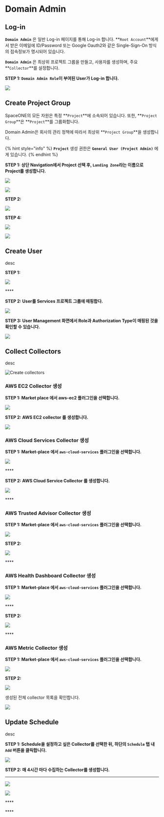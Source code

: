 # Domain Admin

## Log-in

**`Domain Admin`** 은 일반 Log-in 페이지를 통해 Log-in 합니다. **`Root Account`**에게서 받은 이메일에 ID/Password 또는 Google Oauth2와 같은 Single-Sign-On 방식의 접속정보가 명시되어 있습니다.

**`Domain Admin`** 은 최상위 프로젝트 그룹을 만들고, 사용자를 생성하며, 주요 **`Collector`**를 설정합니다.



**STEP 1: `Domain Admin Role`이 부여된 User가 Log-in 합니다.** 

![](.gitbook/assets/login_user1.png)

## Create Project Group

SpaceONE의 모든 자원은 특정 **`Project`**에 소속되어 있습니다. 또한,  **`Project Group`**은 **`Project`**를 그룹화합니다. 

Domain Admin은 회사의 관리 정책에 따라서 최상위 **`Project Group`**을 생성합니다. 

{% hint style="info" %}
**`Project`** 생성 권한은 **`General User (Project Admin)`** 에게 있습니다. 
{% endhint %}



**STEP 1: 상단 Navigation에서 Project 선택 후, `Landing Zone`라는 이름으로 Project를 생성합니다.** 

![](.gitbook/assets/create_top_project_group.png)



![](.gitbook/assets/create_project_group_landingzone.png)



**STEP 2:** 

![](.gitbook/assets/create_project_group_services.png)

**STEP 4:** 

![](.gitbook/assets/create_project_group_businesssupportsystems.png)



![](.gitbook/assets/show_project_page.png)

## Create User

desc



**STEP 1:** 

![](.gitbook/assets/create_user1%20%281%29.png)

\*\*\*\*

**STEP 2: User를 Services 프로젝트 그룹에 매핑합다.**

![](.gitbook/assets/add_user2_to_project_group.png)

**STEP 3: User Management 화면에서 Role과 Authorization Type이 매핑된 것을 확인할 수 있습니다.**

![](.gitbook/assets/check_user2_role.png)

## Collect Collectors

desc



![Create collectors](.gitbook/assets/create_collector.png)



### **AWS EC2 Collector 생성**

**STEP 1: Market place 에서 aws-ec2 플러그인을 선택합니다.**

![](.gitbook/assets/select_aws_ec2_plugin.png)

**STEP 2: AWS EC2 collector 를 생성합니다.**

![](.gitbook/assets/create_aws_ec2_collector.png)

### **AWS Cloud Services Collector 생성**

**STEP 1: Market-place 에서 `aws-cloud-services` 플러그인을 선택합니다.**

![](.gitbook/assets/select_aws_cloud_services_plugin.png)

\*\*\*\*

**STEP 2: AWS Cloud Service Collector 를 생성합니다.** 

![](.gitbook/assets/create_aws_cloud_services_collector.png)

\*\*\*\*

### **AWS  Trusted Advisor Collector 생성**

**STEP 1: Market-place 에서 `aws-cloud-services` 플러그인을 선택합니다.**

![](.gitbook/assets/select_aws_cloud_services_plugin%20%281%29.png)

**STEP 2:** 

![](.gitbook/assets/create_aws_trusted_advisor_collector.png)

\*\*\*\*

### **AWS Health Dashboard Collector 생성**

**STEP 1: Market-place 에서 `aws-cloud-services` 플러그인을 선택합니다.**

![](.gitbook/assets/select_aws_cloud_services_plugin%20%281%29.png)

\*\*\*\*

**STEP 2:** 

![](.gitbook/assets/create_aws_personal_health_dashboard_collector.png)

\*\*\*\*

### **AWS Metric Collector 생성**

**STEP 1: Market-place 에서 `aws-cloud-services` 플러그인을 선택합니다.**

![](.gitbook/assets/select_aws_cloud_services_plugin%20%281%29.png)

**STEP 2:** 

![](.gitbook/assets/create_spaceone_monitoring_metric_collector.png)



생성된 전체 collector 목록을 확인합니다.

![](.gitbook/assets/list_all_collectors.png)

## Update Schedule

desc

**STEP 1: Schedule을 설정하고 싶은 Collector를 선택한 뒤, 하단의 `Schedule` 탭 내 `Add` 버튼을 클릭합니다.** 

![](.gitbook/assets/select_schedule_tab.png)

**STEP 2: 매 4시간 마다 수집하는 Collector를 생성합니다.**

 ****

![](.gitbook/assets/add_schedule_to_collector.png)

![](.gitbook/assets/list_collector_schedules.png)

\*\*\*\*

\*\*\*\*

